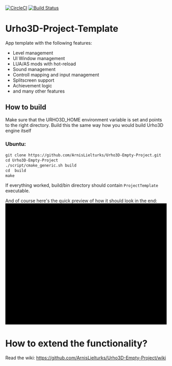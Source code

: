 [![CircleCI](https://circleci.com/gh/ArnisLielturks/Urho3D-Project-Template/tree/master.svg?style=svg)](https://circleci.com/gh/ArnisLielturks/Urho3D-Empty-Project/tree/master)
[![Build Status](https://travis-ci.org/ArnisLielturks/Urho3D-Project-Template.svg?branch=master)](https://travis-ci.org/ArnisLielturks/Urho3D-Project-Template)

# Urho3D-Project-Template
App template with the following features:
* Level management
* UI Window management
* LUA/AS mods with hot-reload
* Sound management
* Controll mapping and input management
* Splitscreen support
* Achievement logic
* and many other features

## How to build
Make sure that the URHO3D_HOME environment variable is set and points to the right directory. Build this the same way how you would build Urho3D engine itself

### Ubuntu:
```
git clone https://github.com/ArnisLielturks/Urho3D-Empty-Project.git
cd Urho3D-Empty-Project
./script/cmake_generic.sh build
cd  build
make
```


If everything worked, build/bin directory should contain `ProjectTemplate` executable.


And of course here's the quick preview of how it should look in the end:
![alt tag](https://github.com/ArnisLielturks/Urho3D-Empty-Project/blob/master/Screenshots/preview.gif)


# How to extend the functionality?
Read the wiki: https://github.com/ArnisLielturks/Urho3D-Empty-Project/wiki
